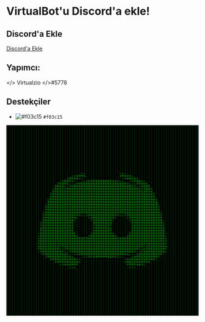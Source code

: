 # VirtualBot'u Discord'a ekle!
## Discord'a Ekle
[Discord'a Ekle](https://discord.com/oauth2/authorize?client_id=869210204724666428&scope=bot&permissions=36727824)
## Yapımcı:
</> Virtualzio </>#5778
## Destekçiler
- ![#f03c15](https://via.placeholder.com/15/f03c15/000000?text=+) `#f03c15`

![VirtualBot](1627306530-31-177-227-110.png)
